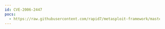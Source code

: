 ```yaml
---
id: CVE-2006-2447
pocs:
  - https://raw.githubusercontent.com/rapid7/metasploit-framework/master/modules/exploits/unix/misc/spamassassin_exec.rb
---
```

